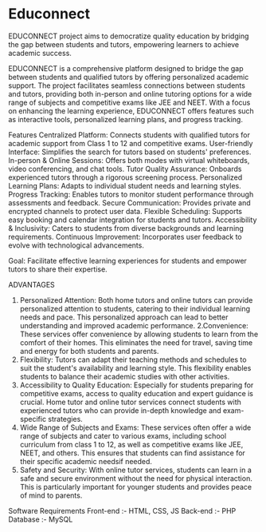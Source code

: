 # Educonnect
EDUCONNECT project aims to democratize quality education by bridging the gap between students and tutors, empowering learners to achieve academic success.

EDUCONNECT is a comprehensive platform designed to bridge the gap between students and qualified tutors by offering personalized academic support. The project facilitates seamless connections between students and tutors, providing both in-person and online tutoring options for a wide range of subjects and competitive exams like JEE and NEET. With a focus on enhancing the learning experience, EDUCONNECT offers features such as interactive tools, personalized learning plans, and progress tracking.

Features
Centralized Platform: Connects students with qualified tutors for academic support from Class 1 to 12 and competitive exams.
User-friendly Interface: Simplifies the search for tutors based on students' preferences.
In-person & Online Sessions: Offers both modes with virtual whiteboards, video conferencing, and chat tools.
Tutor Quality Assurance: Onboards experienced tutors through a rigorous screening process.
Personalized Learning Plans: Adapts to individual student needs and learning styles.
Progress Tracking: Enables tutors to monitor student performance through assessments and feedback.
Secure Communication: Provides private and encrypted channels to protect user data.
Flexible Scheduling: Supports easy booking and calendar integration for students and tutors.
Accessibility & Inclusivity: Caters to students from diverse backgrounds and learning requirements.
Continuous Improvement: Incorporates user feedback to evolve with technological advancements.


Goal: Facilitate effective learning experiences for students and empower tutors to share their expertise.

ADVANTAGES
1. Personalized Attention: Both home tutors and online tutors can provide personalized attention to students, catering to their individual learning needs and pace. This personalized approach can lead to better understanding and improved academic performance. 
2.Convenience: These services offer convenience by allowing students to learn from the comfort of their homes. This eliminates the need for travel, saving time and energy for both students and parents. 
3. Flexibility: Tutors can adapt their teaching methods and schedules to suit the student's availability and learning style. This flexibility enables students to balance their academic studies with other activities. 
4. Accessibility to Quality Education: Especially for students preparing for competitive exams, access to quality education and expert guidance is crucial. Home tutor and online tutor services connect students with experienced tutors who can provide in-depth knowledge and exam-specific strategies. 
5. Wide Range of Subjects and Exams: These services often offer a wide range of subjects and cater to various exams, including school curriculum from class 1 to 12, as well as competitive exams like JEE, NEET, and others. This ensures that students can find assistance for their specific academic needsif needed. 
6. Safety and Security: With online tutor services, students can learn in a safe and secure environment without the need for physical interaction. This is particularly important for younger students and provides peace of mind to parents.


Software Requirements
Front-end :- HTML, CSS, JS
Back-end :- PHP
Database :- MySQL



